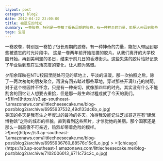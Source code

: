 ```yaml
---
layout: post
category: blog2
date: 2012-04-22 23:00:00
title: 被遗忘的时光
summary: 一卷胶卷，特别是一卷拍了很长周期的胶卷，有一种神奇的力量，能把人带回到那些被遗忘的时光片段中。 这是一卷两年前开始拍摄的胶片。从我们离开的大学校园开始，再到美利坚的冬日，结束于前几日的香港街头。这些失焦的胶片恰好记录了毕业后到现在生活态度的变化，让人颇为感慨。
tags: 生活
---
```


一卷胶卷，特别是一卷拍了很长周期的胶卷，有一种神奇的力量，能把人带回到那些被遗忘的时光片段中。 这是一卷两年前开始拍摄的胶片。从我们离开的大学校园开始，再到美利坚的冬日，结束于前几日的香港街头。这些失焦的胶片恰好记录了毕业后到现在生活态度的变化，让人颇为感慨。

<figcaption>
夕阳余晖映在NTU校园里随处可见的草地上，平淡的温暖。那一次拍照之后，除了一两次匆匆的朋友聚会，再没有回去踏过那些草地，穿过那些开满红花的树荫。对于这个校园并不怀念，只是有一种亲切，就像那四年的时光，其实没有什么不能割舍的回忆让人想要去重拾，但是那一段生命过程成就了今天的我们。
</figcaption>
>![film](https://s3.ap-southeast-1.amazonaws.com/littlecheesecake.me/blog-post/blog2/archive/6955937532_49d133dc6b_o.jpg)

<figcaption>
美国的冬天是我有生之年度过的最冷的冬天。冷得我没能记住芝加哥这座有“建筑博物馆”之称的城市的样貌。直到看到这些照片，才惊觉她的美丽。那个国家还是那么一副高傲不可亲近，热烈却带着危险的模样。
</figcaption>
>![me](https://s3.ap-southeast-1.amazonaws.com/littlecheesecake.me/blog-post/blog2/archive/6955936760_88576c15c6_o.jpg)
>
>![chicago](https://s3.ap-southeast-1.amazonaws.com/littlecheesecake.me/blog-post/blog2/archive/7102006013_6711c73c2c_o.jpg)